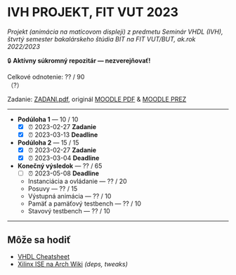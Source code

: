 # IVH PROJEKT, FIT VUT 2023 #

*Projekt (animácia na maticovom displeji) z predmetu Seminár VHDL (IVH), štvrtý semester bakalárskeho štúdia BIT na FIT VUT/BUT, ak.rok 2022/2023*

🔒 **Aktívny súkromný repozitár — nezverejňovať!**

Celkové odnotenie: ?? / 90<br>（?）

Zadanie: [ZADANI.pdf](ZADANI.pdf), originál [MOODLE PDF](https://moodle.vut.cz/pluginfile.php/569728/mod_resource/content/0/Projekt%202023%20Sv%C4%9Bteln%C3%A9%20efekty%20na%20FPGA%20a%20FITkitu.pdf) & [MOODLE PREZ](https://moodle.vut.cz/pluginfile.php/569729/mod_resource/content/0/04-projekt-efekty.pdf)

----------------------------------------------

- **Podúloha 1** — 10 / 10
  - [X] ⏰ 2023-02-27 **Zadanie**
  - [X] ⏰ 2023-03-13 **Deadline**
- **Podúloha 2** — 15 / 15
  - [X] ⏰ 2023-02-27 **Zadanie**
  - [X] ⏰ 2023-03-04 **Deadline**
- **Konečný výsledok** — ?? / 65
  - [ ] ⏰ 2023-05-08 **Deadline**
  - Instanciácia a ovládanie — ?? / 20
  - Posuvy — ?? / 15
  - Výstupná animácia — ?? / 10
  - Pamäť a pamäťový testbench — ?? / 10
  - Stavový testbench — ?? / 10

----------------------------------------------

## Môže sa hodiť ###

- [VHDL Cheatsheet](https://github.com/ismailelbadawy/vhdl-cheat-sheet)
- [Xilinx ISE na Arch Wiki](https://wiki.archlinux.org/title/Xilinx_ISE_WebPACK) *(deps, tweaks)*
